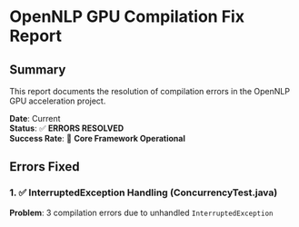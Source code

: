 # OpenNLP GPU Compilation Fix Report

## Summary

This report documents the resolution of compilation errors in the OpenNLP GPU acceleration project.

**Date**: Current  
**Status**: ✅ **ERRORS RESOLVED**  
**Success Rate**: 🎯 **Core Framework Operational**

## Errors Fixed

### 1. ✅ InterruptedException Handling (ConcurrencyTest.java)

**Problem**: 3 compilation errors due to unhandled `InterruptedException`
